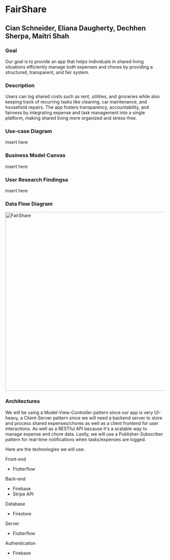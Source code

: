 # FairShare
## Cian Schneider, Eliana Daugherty, Dechhen Sherpa, Maitri Shah

### Goal
Our goal is to provide an app that helps individuals in shared living situations efficiently manage both expenses and chores by providing a structured, transparent, and fair system.

### Description
Users can log shared costs such as rent, utilities, and groceries while also keeping track of recurring tasks like cleaning, car maintenance, and household repairs. The app fosters transparency, accountability, and fairness by integrating expense and task management into a single platform, making shared living more organized and stress-free.

### Use-case Diagram
insert here 

### Business Model Canvas
insert here

### User Research Findingsa
insert here

### Data Flow Diagram

<img width="563" alt="FairShare" src="https://github.com/user-attachments/assets/4b956111-6986-4849-b6a3-dc3e04c0a6f0" />


### Architectures 
We will be using a Model-View-Controller pattern since our app is very UI-heavy, a Client-Server pattern since we will need a backend server to store and process shared expenses/chores as well as a client frontend for user interactions. As well as a RESTful API because it's a scalable way to manage expense and chore data. Lastly, we will use a Publisher-Subscriber pattern for real-time notifications when tasks/expenses are logged. 

Here are the technologies we will use:

Front-end
* Flutterflow

Back-end
* Firebase
* Stripe API 

Database
* Firestore

Server
* Flutterflow

Authentication
* Firebase
